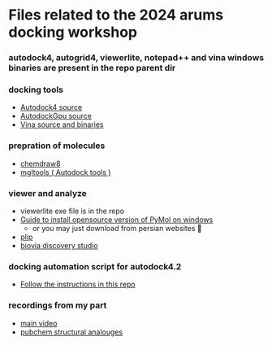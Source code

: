 # Files related to the 2024 arums docking workshop
### autodock4, autogrid4, viewerlite, notepad++ and vina windows binaries are present in the repo parent dir

### docking tools

- [Autodock4 source](https://github.com/ccsb-scripps/AutoDock4)
- [AutodockGpu source](https://github.com/ccsb-scripps/AutoDock-GPU)
- [Vina source and binaries](https://github.com/ccsb-scripps/AutoDock-Vina)

### prepration of molecules 

- [chemdraw8](https://drive.google.com/file/d/1MF7ewUFidlWIxkOzQt969zIbPQBKOus0/view?usp=sharing)
- [mgltools ( Autodock tools )](https://ccsb.scripps.edu/mgltools/downloads/)

### viewer and analyze

- viewerlite exe file is in the repo
- [Guide to install opensource version of PyMol on windows](https://www.blopig.com/blog/2022/03/how-to-install-open-source-pymol-on-windows-10/)
  - or you may just download from persian websites 🙂
- [plip](https://plip-tool.biotec.tu-dresden.de/plip-web/plip/index)
- [biovia discovery studio](https://discover.3ds.com/discovery-studio-visualizer-download)

### docking automation script for autodock4.2

- [Follow the instructions in this repo](https://github.com/ramintheredmn/automateDocking)

### recordings from my part

- [main video](https://drive.google.com/file/d/10XLE1jERgwAynP36SWgdxmfX1AL0bvP_/view?usp=sharing)
- [pubchem structural analouges](https://drive.google.com/file/d/1bchNH-bXREshoVttkBuChpnEWctuAQ6-/view?usp=sharing)



